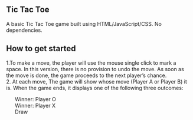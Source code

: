 ## Tic Tac Toe

<p>A basic Tic Tac Toe game built using HTML/JavaScript/CSS. No dependencies.</p>

## How to get started

<div>1.To make a move, the player will use the mouse single click to mark a space. In this version, there is no provision to undo the move. As soon as the move is done, the game proceeds to the next player’s chance.</div>
<div>2. At each move, The game will show whose move (Player A or Player B) it is. When the game ends, it displays one of the following three outcomes:</div>

<ol style="list-style-type: none;" >
<li>Winner: Player O</li>
<li>Winner: Player X</li>
<li>Draw</li>
</ol>
